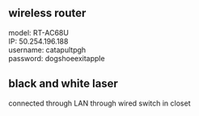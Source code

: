 ## wireless router
model: RT-AC68U  
IP: 50.254.196.188  
username: catapultpgh  
password: dogshoeexitapple  

## black and white laser
connected through LAN through wired switch in closet

